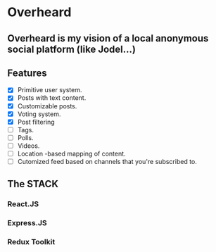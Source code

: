 # Overheard

## Overheard is my vision of a local anonymous social platform (like Jodel...)

## Features

- [x] Primitive user system.
- [x] Posts with text content.
- [x] Customizable posts.
- [x] Voting system.
- [x] Post filtering
- [ ] Tags.
- [ ] Polls.
- [ ] Videos.
- [ ] Location -based mapping of content.
- [ ] Cutomized feed based on channels that you're subscribed to.

## The STACK

### React.JS
### Express.JS
### Redux Toolkit
